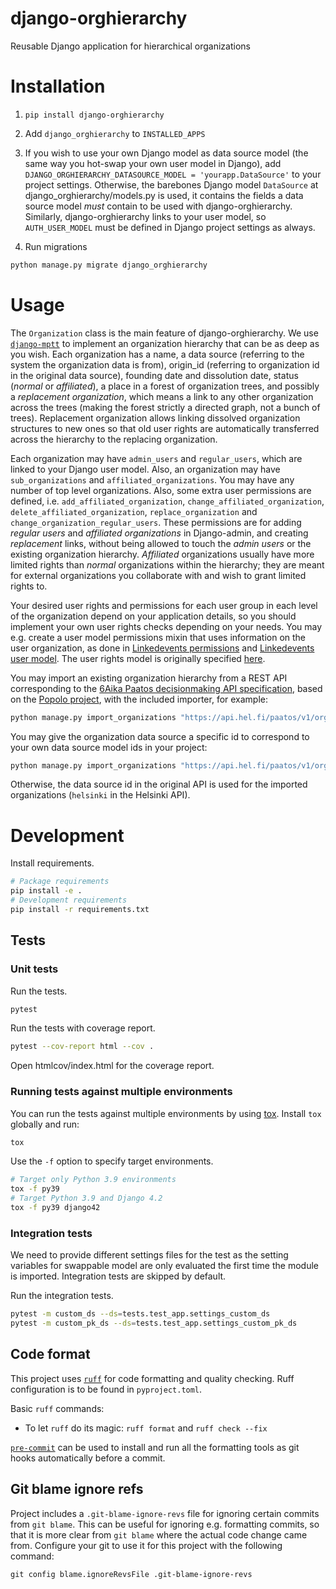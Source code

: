 # django-orghierarchy

Reusable Django application for hierarchical organizations

# Installation

1. `pip install django-orghierarchy`

2. Add `django_orghierarchy` to `INSTALLED_APPS`

3. If you wish to use your own Django model as data source model (the same way you hot-swap your own user model in Django), add `DJANGO_ORGHIERARCHY_DATASOURCE_MODEL = 'yourapp.DataSource'` to your project settings. Otherwise, the barebones Django model `DataSource` at django_orghierarchy/models.py is used, it contains the fields a data source model *must* contain to be used with django-orghierarchy. Similarly, django-orghierarchy links to your user model, so `AUTH_USER_MODEL` must be defined in Django project settings as always.

4. Run migrations

 ```bash
 python manage.py migrate django_orghierarchy
 ```


# Usage

The `Organization` class is the main feature of django-orghierarchy. We use [`django-mptt`](https://github.com/django-mptt/django-mptt/) to implement an organization hierarchy that can be as deep as you wish. Each organization has a name, a data source (referring to the system the organization data is from), origin_id (referring to organization id in the original data source), founding date and dissolution date, status (*normal* or *affiliated*), a place in a forest of organization trees, and possibly a *replacement organization*, which means a link to any other organization across the trees (making the forest strictly a directed graph, not a bunch of trees). Replacement organization allows linking dissolved organization structures to new ones so that old user rights are automatically transferred across the hierarchy to the replacing organization.

Each organization may have `admin_users` and `regular_users`, which are linked to your Django user model. Also, an organization may have `sub_organizations` and `affiliated_organizations`. You may have any number of top level organizations. Also, some extra user permissions are defined, i.e. `add_affiliated_organization`, `change_affiliated_organization`, `delete_affiliated_organization`, `replace_organization` and `change_organization_regular_users`. These permissions are for adding *regular users* and *affiliated organizations* in Django-admin, and creating *replacement* links, without being allowed to touch the *admin users* or the existing organization hierarchy. *Affiliated* organizations usually have more limited rights than *normal* organizations within the hierarchy; they are meant for external organizations you collaborate with and wish to grant limited rights to.

Your desired user rights and permissions for each user group in each level of the organization depend on your application details, so you should implement your own user rights checks depending on your needs. You may e.g. create a user model permissions mixin that uses information on the user organization, as done in [Linkedevents permissions](https://github.com/City-of-Helsinki/linkedevents/blob/master/events/permissions.py) and [Linkedevents user model](https://github.com/City-of-Helsinki/linkedevents/blob/master/helevents/models.py). The user rights model is originally specified [here](https://github.com/City-of-Helsinki/linkedevents/issues/235).

You may import an existing organization hierarchy from a REST API corresponding to the [6Aika Paatos decisionmaking API specification](https://github.com/6aika/api-paatos), based on the [Popolo project](http://www.popoloproject.com/), with the included importer, for example:
```bash
python manage.py import_organizations "https://api.hel.fi/paatos/v1/organization/"
```

You may give the organization data source a specific id to correspond to your own data source model ids in your project:
```bash
python manage.py import_organizations "https://api.hel.fi/paatos/v1/organization/" -s original_id:imported_id
```

Otherwise, the data source id in the original API is used for the imported organizations (`helsinki` in the Helsinki API).


# Development

Install requirements.

```bash
# Package requirements
pip install -e .
# Development requirements
pip install -r requirements.txt
```


## Tests


### Unit tests

Run the tests.

```bash
pytest
```

Run the tests with coverage report.

```bash
pytest --cov-report html --cov .
```

Open htmlcov/index.html for the coverage report.


### Running tests against multiple environments

You can run the tests against multiple environments by using [tox](https://tox.readthedocs.io/en/latest/).
Install `tox` globally and run:

```bash
tox
```

Use the `-f` option to specify target environments.

```bash
# Target only Python 3.9 environments
tox -f py39
# Target Python 3.9 and Django 4.2
tox -f py39 django42
```


### Integration tests

We need to provide different settings files for the test as the
setting variables for swappable model are only evaluated the first
time the module is imported. Integration tests are skipped by default.

Run the integration tests.
```bash
pytest -m custom_ds --ds=tests.test_app.settings_custom_ds
pytest -m custom_pk_ds --ds=tests.test_app.settings_custom_pk_ds
```


## Code format

This project uses
[`ruff`](https://github.com/astral-sh/ruff)
for code formatting and quality checking. Ruff configuration is to be found
in `pyproject.toml`.

Basic `ruff` commands:

* To let `ruff` do its magic: `ruff format` and `ruff check --fix`

[`pre-commit`](https://pre-commit.com/) can be used to install and
run all the formatting tools as git hooks automatically before a
commit.


## Git blame ignore refs

Project includes a `.git-blame-ignore-revs` file for ignoring certain commits from `git blame`.
This can be useful for ignoring e.g. formatting commits, so that it is more clear from `git blame`
where the actual code change came from. Configure your git to use it for this project with the
following command:

```shell
git config blame.ignoreRevsFile .git-blame-ignore-revs
```
